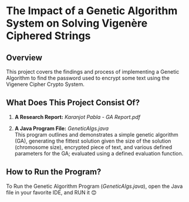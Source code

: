 # The Impact of a Genetic Algorithm System on Solving Vigenère Ciphered Strings

## Overview
This project covers the findings and process of implementing a Genetic Algorithm to find the password used to encrypt some text using the Vigenere Cipher Crypto System.
## What Does This Project Consist Of?
1. **A Research Report:** *Karanjot Pabla - GA Report.pdf*  

2. **A Java Program File:** *GeneticAlgs.java*  
This program outlines and demonstrates a simple genetic algorithm (GA), generating the fittest solution given the size of the solution (chromosome size), encrypted piece of text, and various defined parameters for the GA; evaluated using a defined evaluation function.

## How to Run the Program?
To Run the Genetic Algorithm Program (*GeneticAlgs.java*), open the Java file in your favorite IDE, and RUN it 😊
